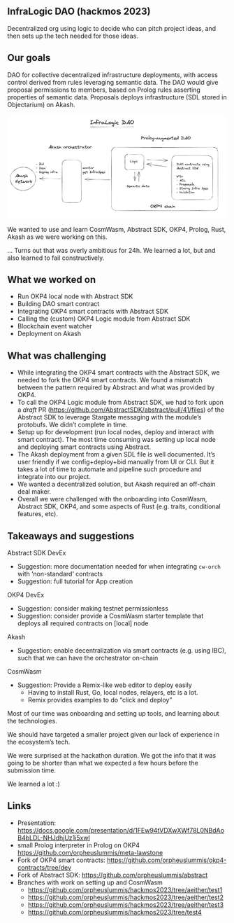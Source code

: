 ## InfraLogic DAO (hackmos 2023)

Decentralized org using logic to decide who can pitch project ideas, and then sets up the tech needed for those ideas.

## Our goals

DAO for collective decentralized infrastructure deployments, with access control derived from  rules leveraging semantic data. The DAO would give proposal permissions to members, based on Prolog rules asserting properties of semantic data. Proposals deploys infrastructure (SDL stored in Objectarium) on Akash.

![img](./architecture.png)

We wanted to use and learn CosmWasm, Abstract SDK, OKP4, Prolog, Rust, Akash as we were working on this.

… Turns out that was overly ambitious for 24h. We learned a lot, but and also learned to fail constructively.

## What we worked on

- Run OKP4 local node with Abstract SDK
- Building DAO smart contract
- Integrating OKP4 smart contracts with Abstract SDK
- Calling the (custom) OKP4 Logic module from Abstract SDK
- Blockchain event watcher
- Deployment on Akash

## What was challenging

- While integrating the OKP4 smart contracts with the Abstract SDK, we needed to fork the OKP4 smart contracts. We found a mismatch between the pattern required by Abstract and what was provided by OKP4.
- To call the OKP4 Logic module from Abstract SDK, we had to fork upon a *draft* PR (https://github.com/AbstractSDK/abstract/pull/41/files) of the Abstract SDK to leverage Stargate messaging with the module’s protobufs. We didn’t complete in time.
- Setup up for development (run local nodes, deploy and interact with smart contract). The most time consuming was setting up local node and deploying smart contracts using Abstract.
- The Akash deployment from a given SDL file is well documented. It’s user friendly if we config+deploy+bid manually from UI or CLI. But it takes a lot of time to automate and pipeline such procedure and integrate into our project.
- We wanted a decentralized solution, but Akash required an off-chain deal maker.
- Overall we were challenged with the onboarding into CosmWasm, Abstract SDK, OKP4, and some aspects of Rust (e.g. traits, conditional features, etc).

## Takeaways and suggestions

Abstract SDK DevEx

- Suggestion: more documentation needed for when integrating `cw-orch` with ‘non-standard’ contracts
- Suggestion: full tutorial for App creation

OKP4 DevEx

- Suggestion: consider making testnet permissionless
- Suggestion: consider provide a CosmWasm starter template that deploys all required contracts on [local] node

Akash

- Suggestion: enable decentralization via smart contracts (e.g. using IBC), such that we can have the orchestrator on-chain

CosmWasm

- Suggestion: Provide a Remix-like web editor to deploy easily
    - Having to install Rust, Go, local nodes, relayers, etc is a lot.
    - Remix provides examples to do “click and deploy”

Most of our time was onboarding and setting up tools, and learning about the technologies.

We should have targeted a smaller project given our lack of experience in the ecosystem’s tech.

We were surprised at the hackathon duration. We got the info that it was going to be shorter than what we expected a few hours before the submission time.

We learned a lot :)


## Links
- Presentation: https://docs.google.com/presentation/d/1FEw94tVDXwXWf78L0NBdAoB4bLDL-NHJdhjUz1i5xwI
- small Prolog interpreter in Prolog on OKP4 https://github.com/orpheuslummis/meta-lawstone
- Fork of OKP4 smart contracts: https://github.com/orpheuslummis/okp4-contracts/tree/dev
- Fork of Abstract SDK: https://github.com/orpheuslummis/abstract
- Branches with work on setting up and CosmWasm
    - https://github.com/orpheuslummis/hackmos2023/tree/aeither/test1
    - https://github.com/orpheuslummis/hackmos2023/tree/aeither/test2
    - https://github.com/orpheuslummis/hackmos2023/tree/aeither/test3
    - https://github.com/orpheuslummis/hackmos2023/tree/test4